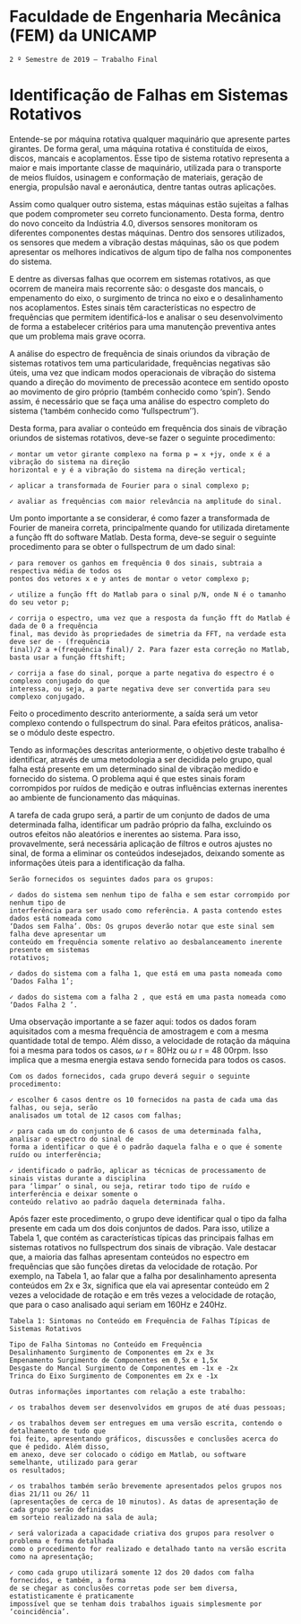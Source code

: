 # Faculdade de Engenharia Mecânica (FEM) da UNICAMP

```
2 º Semestre de 2019 – Trabalho Final
```
# Identificação de Falhas em Sistemas Rotativos

Entende-se por máquina rotativa qualquer maquinário que apresente partes girantes. De forma
geral, uma máquina rotativa é constituída de eixos, discos, mancais e acoplamentos. Esse tipo de sistema
rotativo representa a maior e mais importante classe de maquinário, utilizada para o transporte de meios
fluídos, usinagem e conformação de materiais, geração de energia, propulsão naval e aeronáutica, dentre
tantas outras aplicações.

Assim como qualquer outro sistema, estas máquinas estão sujeitas a falhas que podem
comprometer seu correto funcionamento. Desta forma, dentro do novo conceito da Indústria 4.0,
diversos sensores monitoram os diferentes componentes destas máquinas. Dentro dos sensores
utilizados, os sensores que medem a vibração destas máquinas, são os que podem apresentar os melhores
indicativos de algum tipo de falha nos componentes do sistema.

E dentre as diversas falhas que ocorrem em sistemas rotativos, as que ocorrem de maneira mais
recorrente são: o desgaste dos mancais, o empenamento do eixo, o surgimento de trinca no eixo e o
desalinhamento nos acoplamentos. Estes sinais têm características no espectro de frequências que
permitem identificá-los e analisar o seu desenvolvimento de forma a estabelecer critérios para uma
manutenção preventiva antes que um problema mais grave ocorra.

A análise do espectro de frequência de sinais oriundos da vibração de sistemas rotativos tem uma
particularidade, frequências negativas são úteis, uma vez que indicam modos operacionais de vibração
do sistema quando a direção do movimento de precessão acontece em sentido oposto ao movimento de
giro próprio (também conhecido como ‘spin’). Sendo assim, é necessário que se faça uma análise do
espectro completo do sistema (‘também conhecido como ‘fullspectrum’’).

Desta forma, para avaliar o conteúdo em frequência dos sinais de vibração oriundos de sistemas
rotativos, deve-se fazer o seguinte procedimento:

```
✓ montar um vetor girante complexo na forma p = x +jy, onde x é a vibração do sistema na direção
horizontal e y é a vibração do sistema na direção vertical;
```
```
✓ aplicar a transformada de Fourier para o sinal complexo p;
```
```
✓ avaliar as frequências com maior relevância na amplitude do sinal.
```

Um ponto importante a se considerar, é como fazer a transformada de Fourier de maneira correta,
principalmente quando for utilizada diretamente a função fft do software Matlab. Desta forma, deve-se
seguir o seguinte procedimento para se obter o fullspectrum de um dado sinal:

```
✓ para remover os ganhos em frequência 0 dos sinais, subtraia a respectiva média de todos os
pontos dos vetores x e y antes de montar o vetor complexo p;
```
```
✓ utilize a função fft do Matlab para o sinal p/N, onde N é o tamanho do seu vetor p;
```
```
✓ corrija o espectro, uma vez que a resposta da função fft do Matlab é dada de 0 a frequência
final, mas devido às propriedades de simetria da FFT, na verdade esta deve ser de - (frequência
final)/2 a +(frequência final)/ 2. Para fazer esta correção no Matlab, basta usar a função fftshift;
```
```
✓ corrija a fase do sinal, porque a parte negativa do espectro é o complexo conjugado do que
interessa, ou seja, a parte negativa deve ser convertida para seu complexo conjugado.
```
Feito o procedimento descrito anteriormente, a saída será um vetor complexo contendo o
fullspectrum do sinal. Para efeitos práticos, analisa-se o módulo deste espectro.

Tendo as informações descritas anteriormente, o objetivo deste trabalho é identificar, através de
uma metodologia a ser decidida pelo grupo, qual falha está presente em um determinado sinal de
vibração medido e fornecido do sistema. O problema aqui é que estes sinais foram corrompidos por
ruídos de medição e outras influências externas inerentes ao ambiente de funcionamento das máquinas.

A tarefa de cada grupo será, a partir de um conjunto de dados de uma determinada falha, identificar
um padrão próprio da falha, excluindo os outros efeitos não aleatórios e inerentes ao sistema. Para isso,
provavelmente, será necessária aplicação de filtros e outros ajustes no sinal, de forma a eliminar os
conteúdos indesejados, deixando somente as informações úteis para a identificação da falha.

```
Serão fornecidos os seguintes dados para os grupos:
```
```
✓ dados do sistema sem nenhum tipo de falha e sem estar corrompido por nenhum tipo de
interferência para ser usado como referência. A pasta contendo estes dados está nomeada como
‘Dados sem Falha’. Obs: Os grupos deverão notar que este sinal sem falha deve apresentar um
conteúdo em frequência somente relativo ao desbalanceamento inerente presente em sistemas
rotativos;
```
```
✓ dados do sistema com a falha 1, que está em uma pasta nomeada como ‘Dados Falha 1’;
```
```
✓ dados do sistema com a falha 2 , que está em uma pasta nomeada como ‘Dados Falha 2 ’.
```
Uma observação importante a se fazer aqui: todos os dados foram aquisitados com a mesma
frequência de amostragem e com a mesma quantidade total de tempo. Além disso, a velocidade de
rotação da máquina foi a mesma para todos os casos, _ω_ r = 80Hz ou _ω_ r = 48 00rpm. Isso implica que a
mesma energia estava sendo fornecida para todos os casos.


```
Com os dados fornecidos, cada grupo deverá seguir o seguinte procedimento:
```
```
✓ escolher 6 casos dentre os 10 fornecidos na pasta de cada uma das falhas, ou seja, serão
analisados um total de 12 casos com falhas;
```
```
✓ para cada um do conjunto de 6 casos de uma determinada falha, analisar o espectro do sinal de
forma a identificar o que é o padrão daquela falha e o que é somente ruído ou interferência;
```
```
✓ identificado o padrão, aplicar as técnicas de processamento de sinais vistas durante a disciplina
para ‘limpar’ o sinal, ou seja, retirar todo tipo de ruído e interferência e deixar somente o
conteúdo relativo ao padrão daquela determinada falha.
```
Após fazer este procedimento, o grupo deve identificar qual o tipo da falha presente em cada um
dos dois conjuntos de dados. Para isso, utilize a Tabela 1, que contém as características típicas das
principais falhas em sistemas rotativos no fullspectrum dos sinais de vibração. Vale destacar que, a
maioria das falhas apresentam conteúdos no espectro em frequências que são funções diretas da
velocidade de rotação. Por exemplo, na Tabela 1, ao falar que a falha por desalinhamento apresenta
conteúdos em 2x e 3x, significa que ela vai apresentar conteúdo em 2 vezes a velocidade de rotação e
em três vezes a velocidade de rotação, que para o caso analisado aqui seriam em 160Hz e 240Hz.

```
Tabela 1: Sintomas no Conteúdo em Frequência de Falhas Típicas de Sistemas Rotativos
```
```
Tipo de Falha Sintomas no Conteúdo em Frequência
Desalinhamento Surgimento de Componentes em 2x e 3x
Empenamento Surgimento de Componentes em 0,5x e 1,5x
Desgaste do Mancal Surgimento de Componentes em -1x e -2x
Trinca do Eixo Surgimento de Componentes em 2x e -1x
```
```
Outras informações importantes com relação a este trabalho:
```
```
✓ os trabalhos devem ser desenvolvidos em grupos de até duas pessoas;
```
```
✓ os trabalhos devem ser entregues em uma versão escrita, contendo o detalhamento de tudo que
foi feito, apresentando gráficos, discussões e conclusões acerca do que é pedido. Além disso,
em anexo, deve ser colocado o código em Matlab, ou software semelhante, utilizado para gerar
os resultados;
```
```
✓ os trabalhos também serão brevemente apresentados pelos grupos nos dias 21/11 ou 26/ 11
(apresentações de cerca de 10 minutos). As datas de apresentação de cada grupo serão definidas
em sorteio realizado na sala de aula;
```

```
✓ será valorizada a capacidade criativa dos grupos para resolver o problema e forma detalhada
como o procedimento for realizado e detalhado tanto na versão escrita como na apresentação;
```
```
✓ como cada grupo utilizará somente 12 dos 20 dados com falha fornecidos, e também, a forma
de se chegar as conclusões corretas pode ser bem diversa, estatisticamente é praticamente
impossível que se tenham dois trabalhos iguais simplesmente por ‘coincidência’.
```
